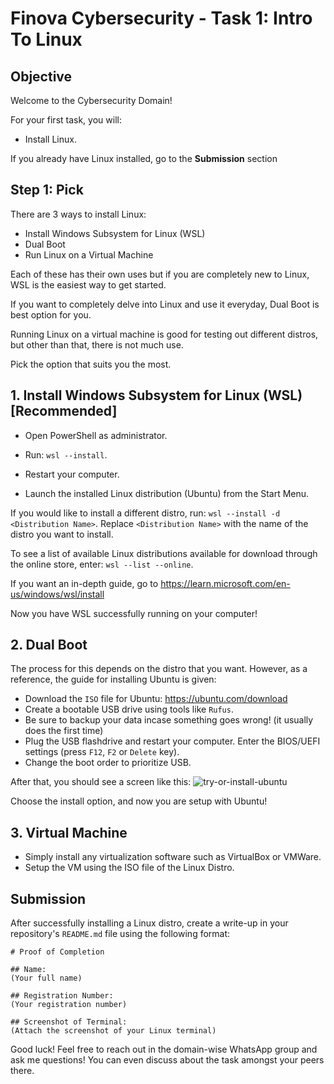 # Finova Cybersecurity - Task 1: Intro To Linux  #
## Objective ##

Welcome to the Cybersecurity Domain! 

For your first task, you will:

- Install Linux.

If you already have Linux installed, go to the __Submission__ section

## Step 1: Pick
There are 3 ways to install Linux:

- Install Windows Subsystem for Linux (WSL)
- Dual Boot
- Run Linux on a Virtual Machine

Each of these has their own uses but if you are completely new to Linux, WSL is the easiest way to get started.

If you want to completely delve into Linux and use it everyday, Dual Boot is best option for you.

Running Linux on a virtual machine is good for testing out different distros, but other than that, there is not much use.

Pick the option that suits you the most.
  

## 1. Install Windows Subsystem for Linux (WSL) [Recommended] ##

- Open PowerShell as administrator.

- Run: `wsl --install`.

- Restart your computer.

- Launch the installed Linux distribution (Ubuntu) from the Start Menu.

If you would like to install a different distro, run: `wsl --install -d <Distribution Name>`. Replace `<Distribution Name>` with the name of the distro you want to install.

To see a list of available Linux distributions available for download through the online store, enter: `wsl --list --online`.

If you want an in-depth guide, go to https://learn.microsoft.com/en-us/windows/wsl/install

Now you have WSL successfully running on your computer!

## 2. Dual Boot 

The process for this depends on the distro that you want. However, as a reference, the guide for installing Ubuntu is given:

- Download the `ISO` file for Ubuntu: https://ubuntu.com/download
- Create a bootable USB drive using tools like `Rufus`.
- Be sure to backup your data incase something goes wrong! (it usually does the first time)
- Plug the USB flashdrive and restart your computer. Enter the BIOS/UEFI settings (press `F12`, `F2` or `Delete` key). 
- Change the boot order to prioritize USB.

After that, you should see a screen like this:
![try-or-install-ubuntu](https://github.com/user-attachments/assets/5e9cbdef-0840-432e-8e17-1c57309f95ff)

Choose the install option, and now you are setup with Ubuntu!


## 3. Virtual Machine

- Simply install any virtualization software such as VirtualBox or VMWare.
- Setup the VM using the ISO file of the Linux Distro.

## Submission

After successfully installing a Linux distro, create a write-up in your repository's `README.md` file using the following format:

```
# Proof of Completion

## Name:
(Your full name)

## Registration Number:
(Your registration number)

## Screenshot of Terminal:
(Attach the screenshot of your Linux terminal)
```

Good luck! Feel free to reach out in the domain-wise WhatsApp group and ask me questions! You can even discuss about the task amongst your peers there.












